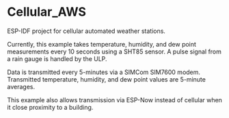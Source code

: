 # Cellular_AWS

ESP-IDF project for cellular automated weather stations.

Currently, this example takes temperature, humidity, and dew point measurements every 10 seconds using a SHT85 sensor. A pulse signal from a rain gauge is handled by the ULP.

Data is transmitted every 5-minutes via a SIMCom SIM7600 modem. Transmitted temperature, humidity, and dew point values are 5-minute averages.

This example also allows transmission via ESP-Now instead of cellular when it close proximity to a building.
